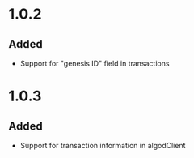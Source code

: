 # 1.0.2
## Added
- Support for "genesis ID" field in transactions
# 1.0.3
## Added
- Support for transaction information in algodClient